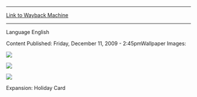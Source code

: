 
---
[Link to Wayback Machine](https://web.archive.org/web/20160128045652/http://magic.wizards.com/en/articles/wallpapers/evil-presents)

[_metadata_:generator]:- "Drupal 7 (http://drupal.org)"
[_metadata_:node]:- "323391"
[_metadata_:source]:- "article"
[_metadata_:title]:- "Evil Presents"
[_metadata_:wayback_capture_timestamp]:- "2016-01-28 04:56:52"
[_metadata_:wayback_raw_url]:- "https://web.archive.org/web/20160128045652id_/http://magic.wizards.com/en/articles/wallpapers/evil-presents"
[_metadata_:wayback_url]:- "http://magic.wizards.com/en/articles/wallpapers/evil-presents"
---






Language 
 English

Content Published: Friday, December 11, 2009 - 2:45pmWallpaper Images: 

[![](http://magic.wizards.com/sites/mtg/files/styles/large/public/images/wallpaper/WP_EvilPresents_2560x1600.jpg?itok=2H8lDLBe)](http://magic.wizards.com/sites/mtg/files/images/wallpaper/WP_EvilPresents_2560x1600.jpg) 



[![](http://magic.wizards.com/sites/mtg/files/styles/large/public/images/wallpaper/WP_EvilPresents_1280x960.jpg?itok=zImEp5G-)](http://magic.wizards.com/sites/mtg/files/images/wallpaper/WP_EvilPresents_1280x960.jpg) 



[![](http://magic.wizards.com/sites/mtg/files/styles/large/public/images/wallpaper/WP_EvilPresents_320x480.jpg?itok=CgYXJnP2)](http://magic.wizards.com/sites/mtg/files/images/wallpaper/WP_EvilPresents_320x480.jpg) 

Expansion: Holiday Card  

 
